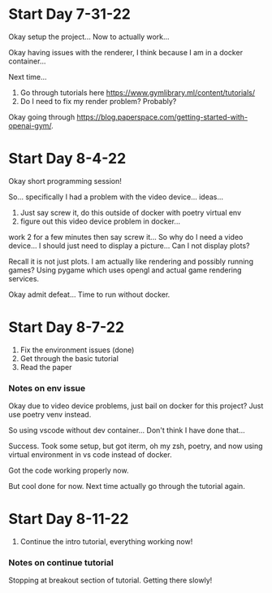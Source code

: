 # Start Day 7-31-22

Okay setup the project... Now to actually work...

Okay having issues with the renderer, I think because I am in a docker container...

Next time...

1. Go through tutorials here https://www.gymlibrary.ml/content/tutorials/
2. Do I need to fix my render problem? Probably?

Okay going through https://blog.paperspace.com/getting-started-with-openai-gym/.

# Start Day 8-4-22

Okay short programming session!

So... specifically I had a problem with the video device... ideas...

1. Just say screw it, do this outside of docker with poetry virtual env
2. figure out this video device problem in docker...

work 2 for a few minutes then say screw it... So why do I need a video device... I should just need to display a picture... Can I not display plots?

Recall it is not just plots. I am actually like rendering and possibly running games? Using pygame which uses opengl and actual game rendering services.

Okay admit defeat... Time to run without docker.

# Start Day 8-7-22

1. Fix the environment issues (done)
2. Get through the basic tutorial
3. Read the paper

### Notes on env issue

Okay due to video device problems, just bail on docker for this project? Just use poetry venv instead.

So using vscode without dev container... Don't think I have done that...

Success. Took some setup, but got iterm, oh my zsh, poetry, and now using virtual environment in vs code instead of docker.

Got the code working properly now.

But cool done for now. Next time actually go through the tutorial again.

# Start Day 8-11-22

1. Continue the intro tutorial, everything working now!

### Notes on continue tutorial

Stopping at breakout section of tutorial. Getting there slowly!
